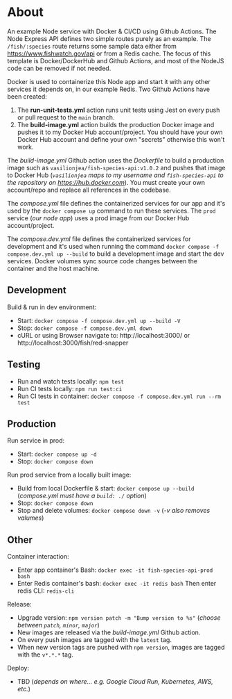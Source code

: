 # About
An example Node service with Docker & CI/CD using Github Actions. The Node Express API defines two simple routes purely as an example. The `/fish/:species` route returns some sample data either from https://www.fishwatch.gov/api or from a Redis cache. The focus of this template is Docker/DockerHub and Github Actions, and most of the NodeJS code can be removed if not needed.

Docker is used to containerize this Node app and start it with any other services it depends on, in our example Redis. Two Github Actions have been created:
1. The **run-unit-tests.yml** action runs unit tests using Jest on every push or pull request to the `main` branch.
2. The **build-image.yml** action builds the production Docker image and pushes it to my Docker Hub account/project. You should have your own Docker Hub account and define your own "secrets" otherwise this won't work. 

The _build-image.yml_ Github action uses the _Dockerfile_ to build a production image such as `vasilionjea/fish-species-api:v1.0.2` and pushes that image to Docker Hub (_`vasilionjea` maps to my username and `fish-species-api` to the repository on https://hub.docker.com_). You must create your own account/repo and replace all references in the codebase.

The _compose.yml_ file defines the containerized services for our app and it's used by the `docker compose up` command to run these services. The `prod` service (_our node app_) uses a prod image from our Docker Hub account/project.

The _compose.dev.yml_ file defines the containerized services for development and it's used when running the command `docker compose -f compose.dev.yml up --build` to build a development image and start the dev services. Docker volumes sync source code changes between the container and the host machine.

## Development 
Build & run in dev environment: 
* Start: `docker compose -f compose.dev.yml up --build -V`
* Stop: `docker compose -f compose.dev.yml down`
* cURL or using Browser navigate to: http://localhost:3000/ or http://localhost:3000/fish/red-snapper

## Testing 
* Run and watch tests locally: `npm test`
* Run CI tests locally: `npm run test:ci`
* Run CI tests in container: `docker compose -f compose.dev.yml run --rm test`

## Production
Run service in prod: 
* Start: `docker compose up -d`
* Stop: `docker compose down`

Run prod service from a locally built image: 
* Build from local Dockerfile & start: `docker compose up --build` (_compose.yml must have a `build: ./` option_)
* Stop: `docker compose down`
* Stop and delete volumes: `docker compose down -v` (_-v also removes valumes_)

## Other
Container interaction: 
* Enter app container's Bash: `docker exec -it fish-species-api-prod bash`
* Enter Redis container's bash: `docker exec -it redis bash` Then enter redis CLI: `redis-cli`

Release: 
* Upgrade version: `npm version patch -m "Bump version to %s"` (_choose between `patch`, `minor`, `major`_)
* New images are released via the _build-image.yml_ Github action.
* On every push images are tagged with the `latest` tag.
* When new version tags are pushed with `npm version`, images are tagged with the `v*.*.*` tag.

Deploy: 
* TBD (_depends on where... e.g. Google Cloud Run, Kubernetes, AWS, etc._)
